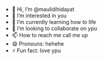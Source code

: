 - 👋 Hi, I’m @maulidihidayat
- 👀 I’m interested in you
- 🌱 I’m currently learning how to life
- 💞️ I’m looking to collaborate on ypu
- 📫 How to reach me call me up
- 😄 Pronouns: hehehe
- ⚡ Fun fact: love ypu

<!---
maulidihidayat/maulidihidayat is a ✨ special ✨ repository because its `README.md` (this file) appears on your GitHub profile.
You can click the Preview link to take a look at your changes.
--->
